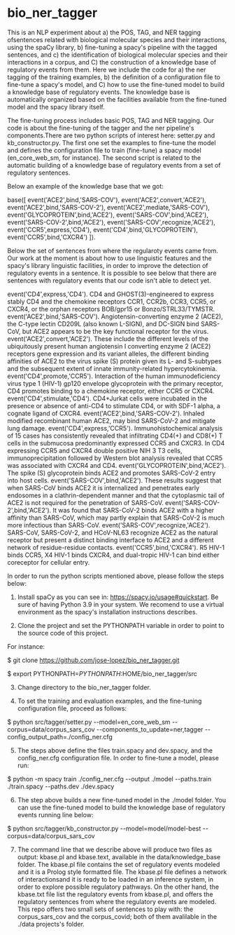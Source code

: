 # bio_ner_tagger
This is an NLP experiment about a) the POS, TAG, and NER tagging ofsentences related with biological molecular species and their interactions, using the spaCy library, b) fine-tuning a spacy's pipeline with the tagged sentences, and c) the identification of biological molecular species and their interactions in a corpus, and C) the construction of a knowledge base of regulatory events from them. Here we include the code for a) the ner tagging of the training examples, b) the definition of a configuration file to fine-tune a spacy's model, and C) how to use the fine-tuned model to build a knowledge base of regulatory events. The knowledge base is automatically organized based on the facilities available from the fine-tuned model and the spacy library itself.

The fine-tuning process includes basic POS, TAG and NER tagging. Our code is about the fine-tuning of the tagger and the ner pipeline's components.There are two python scripts of interest here: setter.py and kb_constructor.py. The first one set the examples to fine-tune the model and defines the configuration file to train (fine-tune) a spacy model (en_core_web_sm, for instance). The second script is related to the automatic building of a knowledge base of regulatory events from a set of regulatory sentences.

Below an example of the knowledge base that we got:

base([
event('ACE2',bind,'SARS-COV'),
event('ACE2',convert,'ACE2'),
event('ACE2',bind,'SARS-COV-2'),
event('ACE2',mediate,'SARS-COV'),
event('GLYCOPROTEIN',bind,'ACE2'),
event('SARS-COV',bind,'ACE2'),
event('SARS-COV-2',bind,'ACE2'),
event('SARS-COV',recognize,'ACE2'),
event('CCR5',express,'CD4'),
event('CD4',bind,'GLYCOPROTEIN'),
event('CCR5',bind,'CXCR4')
]).

Below the set of sentences from where the regularoty events came from. Our work at the moment is about how to use linguistic features and the spacy's library linguistic facilities, in order to improve the detection of regulatory events in a sentence. It is possible to see below that there are sentences with regulatory events that our code isn't able to detect yet.

event('CD4',express,'CD4').
CD4 and GHOST(3)-engineered to express stably CD4 and the chemokine receptors CCR1, CCR2b, CCR3, CCR5, or CXCR4, or the orphan receptors BOB/gpr15 or Bonzo/STRL33/TYMSTR.
event('ACE2',bind,'SARS-COV').
Angiotensin-converting enzyme 2 (ACE2), the C-type lectin CD209L (also known L-SIGN), and DC-SIGN bind SARS-CoV, but ACE2 appears to be the key functional receptor for the virus.
event('ACE2',convert,'ACE2').
These include the different levels of the ubiquitously present human angiotensin I converting enzyme 2 (ACE2) receptors gene expression and its variant alleles, the different binding affinities of ACE2 to the virus spike (S) protein given its L- and S-subtypes and the subsequent extent of innate immunity-related hypercytokinemia.
event('CD4',promote,'CCR5').
Interaction of the human immunodeficiency virus type 1 (HIV-1) gp120 envelope glycoprotein with the primary receptor, CD4 promotes binding to a chemokine receptor, either CCR5 or CXCR4.
event('CD4',stimulate,'CD4').
CD4+Jurkat cells were incubated in the presence or absence of anti-CD4 to stimulate CD4, or with SDF-1 alpha, a cognate ligand of CXCR4.
event('ACE2',bind,'SARS-COV-2').
Inhaled modified recombinant human ACE2, may bind SARS-CoV-2 and mitigate lung damage.
event('CD4',express,'CCR5').
Immunohistochemical analysis of 15 cases has consistently revealed that infiltrating CD4(+) and CD8(+) T cells in the submucosa predominantly expressed CCR5 and CXCR3.
In CD4 expressing CCR5 and CXCR4 double positive NIH 3 T3 cells, immunoprecipitation followed by Western blot analysis revealed that CCR5 was associated with CXCR4 and CD4.
event('GLYCOPROTEIN',bind,'ACE2').
The spike (S) glycoprotein binds ACE2 and promotes SARS-CoV-2 entry into host cells.
event('SARS-COV',bind,'ACE2').
These results suggest that when SARS-CoV binds ACE2 it is internalized and penetrates early endosomes in a clathrin-dependent manner and that the cytoplasmic tail of ACE2 is not required for the penetration of SARS-CoV.
event('SARS-COV-2',bind,'ACE2').
It was found that SARS-CoV-2 binds ACE2 with a higher affinity than SARS-CoV, which may partly explain that SARS-CoV-2 is much more infectious than SARS-CoV.
event('SARS-COV',recognize,'ACE2').
SARS-CoV, SARS-CoV-2, and HCoV-NL63 recognize ACE2 as the natural receptor but present a distinct binding interface to ACE2 and a different network of residue-residue contacts.
event('CCR5',bind,'CXCR4').
R5 HIV-1 binds CCR5, X4 HIV-1 binds CXCR4, and dual-tropic HIV-1 can bind either coreceptor for cellular entry.

In order to run the python scripts mentioned above, please follow the steps below:

1. Install spaCy as you can see in: https://spacy.io/usage#quickstart.
Be sure of having Python 3.9 in your system. We recomend to use a virtual environment as the spacy's installation instructions describes.

2. Clone the project and set the PYTHONPATH variable in order to point to the source code of this project.

For instance:

$ git clone https://github.com/jose-lopez/bio_ner_tagger.git

$ export PYTHONPATH=$PYTHONPATH:$HOME/bio_ner_tagger/src

3. Change directory to the bio_ner_tagger folder.

4. To set the training and evaluation examples, and the fine-tuning configuration file, proceed as follows:

$ python src/tagger/setter.py --model=en_core_web_sm --corpus=data/corpus_sars_cov --components_to_update=ner,tagger --config_output_path=./config_ner.cfg

5. The steps above define the files train.spacy and dev.spacy, and the config_ner.cfg configuration file. In order to fine-tune a model, please run:

$ python -m spacy train ./config_ner.cfg --output ./model --paths.train ./train.spacy --paths.dev ./dev.spacy

6. The step above builds a new fine-tuned model in the ./model folder. You can use the fine-tuned model to build the knowledge base of regulatory events running line below:

$ python src/tagger/kb_constructor.py --model=model/model-best --corpus=data/corpus_sars_cov

7. The command line that we describe above will produce two files as output: kbase.pl and kbase.text, available in the data/knowledge_base folder. The kbase.pl file contains the set of regulatory events modeled and it is a Prolog style formatted file. The kbase.pl file defines a network of interactionsand it is ready to be loaded in an inference system, in order to explore possible regulatory pathways. On the other hand, the kbase.txt file list the regulatory events from kbase.pl, and offers the regulatory sentences from where the regulatory events are modeled. This repo offers two small sets of sentences to play with: the corpus_sars_cov and the corpus_covid; both of them avalilable in the ./data projects's folder.
